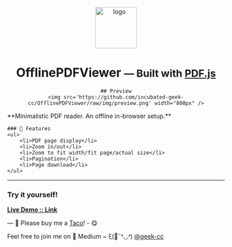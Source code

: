 <div align="center">
	<img src='https://github.com/incubated-geek-cc/OfflinePDFViewer/raw/img/logo.png' width='96' height='96' alt='logo' />
	<h1 dir="auto">OfflinePDFViewer <small>— Built with <a href='https://mozilla.github.io/pdf.js/' target='_blank'>PDF.js</a></small></h1>

	## Preview
	<img src='https://github.com/incubated-geek-cc/OfflinePDFViewer/raw/img/preview.png' width="800px" />
</div>

<div align="left">
	**Minimalistic PDF reader. An offline in-browser setup.**

	### 📌 Features
	<ul>
		<li>PDF page display</li>
		<li>Zoom in/out</li>
		<li>Zoom to fit width/fit page/actual size</li>
		<li>Pagination</li>
		<li>Page download</li>
	</ul>
</div>

---
### Try it yourself!
[**Live Demo :: Link**](https://incubated-geek-cc.github.io/OfflinePDFViewer)

— 🌮 Please buy me a <a href='https://www.buymeacoffee.com/geekcc' target='_blank'>Taco</a>! - 😋

<p>Feel free to join me on 📝 Medium ~ ξ(🎀˶❛◡❛) <a href='https://medium.com/@geek-cc' target='_blank'>@geek-cc</a></p>